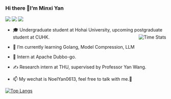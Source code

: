 ### Hi there 👋I’m Minxi Yan

![](https://komarev.com/ghpvc/?username=Yan0613&color=brightgreen)
![](https://img.shields.io/badge/dynamic/json?color=brightgreen&label=stars&query=%24.stars&url=https%3A%2F%2Fapi.github-star-counter.workers.dev%2Fuser%2FYan0613)
![](https://img.shields.io/github/followers/Yan0613?color=brightgreen)  
- 🎓 Undergraduate student at Hohai University, upcoming postgraduate student at CUHK. <img alt="Time Stats" src="https://github-readme-stats.vercel.app/api?username=Yan0613&show_icons=true&theme=transparent&hide_border=true" align="right" /> 
 
- 🚀 I’m currently learning Golang,  Model Compression, LLM  
- 🎈 Intern at Apache Dubbo-go.
- ✍️ Research intern at THU, supervised by Professor Yan Wang.
- 📫 My wechat is NoelYan0613, feel free to talk with me.🍻

[![Top Langs](https://github-readme-stats.vercel.app/api/top-langs/?username=Yan0613&layout=compact)](https://github.com/Yan0613/github-readme-stats)


